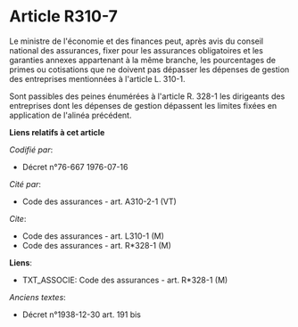 # Article R310-7

Le ministre de l'économie et des finances peut, après avis du conseil national des assurances, fixer pour les assurances
obligatoires et les garanties annexes appartenant à la même branche, les pourcentages de primes ou cotisations que ne doivent
pas dépasser les dépenses de gestion des entreprises mentionnées à l'article L. 310-1.

Sont passibles des peines énumérées à l'article R. 328-1 les dirigeants des entreprises dont les dépenses de gestion
dépassent les limites fixées en application de l'alinéa précédent.

**Liens relatifs à cet article**

_Codifié par_:

  - Décret n°76-667 1976-07-16

_Cité par_:

  - Code des assurances - art. A310-2-1 (VT)

_Cite_:

  - Code des assurances - art. L310-1 (M)
  - Code des assurances - art. R*328-1 (M)

**Liens**:

  - TXT_ASSOCIE: Code des assurances - art. R*328-1 (M)

_Anciens textes_:

  - Décret n°1938-12-30 art. 191 bis
